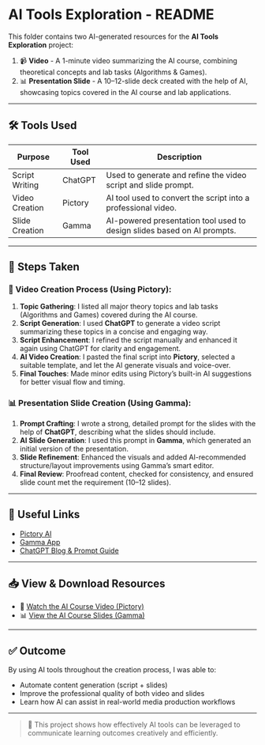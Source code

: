 # AI Tools Exploration - README

This folder contains two AI-generated resources for the **AI Tools Exploration** project:

1. 📹 **Video** - A 1-minute video summarizing the AI course, combining theoretical concepts and lab tasks (Algorithms & Games).
2. 📊 **Presentation Slide** - A 10–12-slide deck created with the help of AI, showcasing topics covered in the AI course and lab applications.

---

## 🛠 Tools Used

| Purpose        | Tool Used | Description                                                             |
| -------------- | --------- | ----------------------------------------------------------------------- |
| Script Writing | ChatGPT   | Used to generate and refine the video script and slide prompt.          |
| Video Creation | Pictory   | AI tool used to convert the script into a professional video.           |
| Slide Creation | Gamma     | AI-powered presentation tool used to design slides based on AI prompts. |

---

## 📌 Steps Taken

### 🎥 Video Creation Process (Using **Pictory**):

1. **Topic Gathering**: I listed all major theory topics and lab tasks (Algorithms and Games) covered during the AI course.
2. **Script Generation**: I used **ChatGPT** to generate a video script summarizing these topics in a concise and engaging way.
3. **Script Enhancement**: I refined the script manually and enhanced it again using ChatGPT for clarity and engagement.
4. **AI Video Creation**: I pasted the final script into **Pictory**, selected a suitable template, and let the AI generate visuals and voice-over.
5. **Final Touches**: Made minor edits using Pictory’s built-in AI suggestions for better visual flow and timing.

### 📊 Presentation Slide Creation (Using **Gamma**):

1. **Prompt Crafting**: I wrote a strong, detailed prompt for the slides with the help of **ChatGPT**, describing what the slides should include.
2. **AI Slide Generation**: I used this prompt in **Gamma**, which generated an initial version of the presentation.
3. **Slide Refinement**: Enhanced the visuals and added AI-recommended structure/layout improvements using Gamma’s smart editor.
4. **Final Review**: Proofread content, checked for consistency, and ensured slide count met the requirement (10–12 slides).

---

## 🔗 Useful Links

- [Pictory AI](https://pictory.ai/)
- [Gamma App](https://gamma.app/)
- [ChatGPT Blog & Prompt Guide](https://openai.com/blog/chatgpt)

---

## 📥 View & Download Resources

- 🎥 [Watch the AI Course Video (Pictory)](https://drive.google.com/file/d/14PrMwIPTdAWxh_ELE0kx3CGbvwsMGY0d/view?usp=drive_link)
- 📊 [View the AI Course Slides (Gamma)](https://gamma.app/docs/Welcome-to-the-World-of-Artificial-Intelligence-g6rqgi1ju8gysmp)

---

## ✅ Outcome

By using AI tools throughout the creation process, I was able to:

- Automate content generation (script + slides)
- Improve the professional quality of both video and slides
- Learn how AI can assist in real-world media production workflows

---

> 🚀 This project shows how effectively AI tools can be leveraged to communicate learning outcomes creatively and efficiently.

